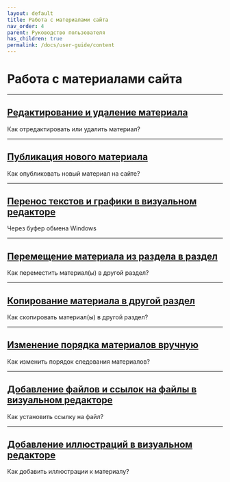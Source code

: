 ```yaml
---
layout: default
title: Работа с материалами сайта
nav_order: 4
parent: Руководство пользователя
has_children: true
permalink: /docs/user-guide/content
---
```

# Работа с материалами сайта

---

## [Редактирование и удаление материала]({{site.baseurl}}/docs/user-guide/content/edit.html}})

Как отредактировать или удалить материал?

---

## [Публикация нового материала]({{site.baseurl}}/docs/user-guide/content/new.html}})

Как опубликовать новый материал на сайте?

---

## [Перенос текстов и графики в визуальном редакторе]({{site.baseurl}}/docs/user-guide/content/vis-3.html}})

Через буфер обмена Windows

---

## [Перемещение материала из раздела в раздел]({{site.baseurl}}/docs/user-guide/content/move.html}})

Как переместить материал(ы) в другой раздел?

---

## [Копирование материала в другой раздел]({{site.baseurl}}/docs/user-guide/content/copy.html}})

Как скопировать материал(ы) в другой раздел?

---

## [Изменение порядка материалов вручную]({{site.baseurl}}/docs/user-guide/content/order.html}})

Как изменить порядок следования материалов?

---

## [Добавление файлов и ссылок на файлы в визуальном редакторе]({{site.baseurl}}/docs/user-guide/content/vis-2.html}})

Как установить ссылку на файл?

---

## [Добавление иллюстраций в визуальном редакторе]({{site.baseurl}}/docs/user-guide/content/vis-1.html}})

Как добавить иллюстрации к материалу?